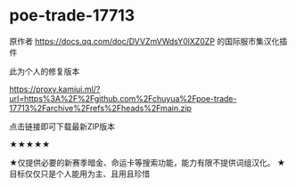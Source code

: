 # poe-trade-17713

原作者 https://docs.qq.com/doc/DVVZmVWdsY0lXZ0ZP 的国际服市集汉化插件

此为个人的修复版本

https://proxy.kamiui.ml/?url=https%3A%2F%2Fgithub.com%2Fchuyua%2Fpoe-trade-17713%2Farchive%2Frefs%2Fheads%2Fmain.zip

点击链接即可下载最新ZIP版本

★★★★★

★仅提供必要的新赛季暗金、命运卡等搜索功能，能力有限不提供词组汉化。
★目标仅仅只是个人能用为主、且用且珍惜
